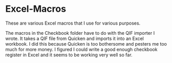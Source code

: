 # Excel-Macros
These are various Excel macros that I use for various purposes.

The macros in the Checkbook folder have to do with the QIF importer I wrote.  It takes a QIF file from Quicken and imports it into an Excel workbook.  I did this because Quicken is too bothersome and pesters me too much for more money.   I figured I could write a good enough checkbook register in Excel and it seems to be working very well so far.
